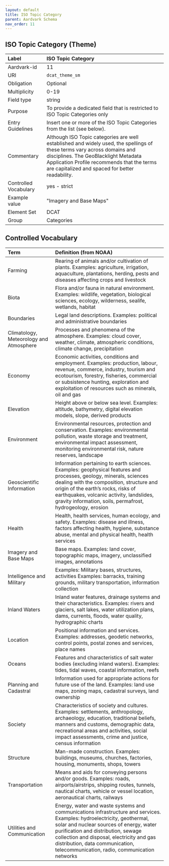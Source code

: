 ```yaml
---
layout: default
title: ISO Topic Category
parent: Aardvark Schema
nav_order: 11
---
```


## ISO Topic Category (Theme)

| Label                 | ISO Topic Category      |
|:----------------------|:------------------------|
| Aardvark-id           | 11                      |
| URI                   | `dcat_theme_sm`         |
| Obligation            | Optional                |
| Multiplicity          | 0-19                    |
| Field type            | string                  |
| Purpose               | To provide a dedicated field that is restricted to ISO Topic Categories only |
| Entry Guidelines      | Insert one or more of the ISO Topic Categories from the list (see below). |
| Commentary            | Although ISO Topic categories are well established and widely used, the spellings of these terms vary across domains and disciplines. The GeoBlacklight Metadata Application Profile recommends that the terms are capitalized and spaced for better readability. |
| Controlled Vocabulary | yes - strict            |
| Example value         | "Imagery and Base Maps" |
| Element Set           | DCAT                    |
| Group                 | Categories              |

## Controlled Vocabulary

| Term                | Definition (from NOAA) |
|:--------------------|:---------------------- |
| Farming             | Rearing of animals and/or cultivation of plants. Examples: agriculture, irrigation, aquaculture, plantations, herding, pests and diseases affecting crops and livestock |
| Biota               | Flora and/or fauna in natural environment. Examples: wildlife, vegetation, biological sciences, ecology, wilderness, sealife, wetlands, habitat |
| Boundaries          | Legal land descriptions. Examples: political and administrative boundaries |
| Climatology, Meteorology and Atmosphere | Processes and phenomena of the atmosphere. Examples: cloud cover, weather, climate, atmospheric conditions, climate change, precipitation |
| Economy             | Economic activities, conditions and employment. Examples: production, labour, revenue, commerce, industry, tourism and ecotourism, forestry, fisheries, commercial or subsistence hunting, exploration and exploitation of resources such as minerals, oil and gas |
| Elevation           | Height above or below sea level. Examples: altitude, bathymetry, digital elevation models, slope, derived products |
| Environment         | Environmental resources, protection and conservation. Examples: environmental pollution, waste storage and treatment, environmental impact assessment, monitoring environmental risk, nature reserves, landscape |
| Geoscientific Information | Information pertaining to earth sciences. Examples: geophysical features and processes, geology, minerals, sciences dealing with the composition, structure and origin of the earth’s rocks, risks of earthquakes, volcanic activity, landslides, gravity information, soils, permafrost, hydrogeology, erosion |
| Health              | Health, health services, human ecology, and safety. Examples: disease and illness, factors affecting health, hygiene, substance abuse, mental and physical health, health services |
| Imagery and Base Maps | Base maps. Examples: land cover, topographic maps, imagery, unclassified images, annotations |
| Intelligence and Military | Examples: Military bases, structures, activities Examples: barracks, training grounds, military transportation, information collection  |
| Inland Waters       | Inland water features, drainage systems and their characteristics. Examples: rivers and glaciers, salt lakes, water utilization plans, dams, currents, floods, water quality, hydrographic charts |
| Location            | Positional information and services. Examples: addresses, geodetic networks, control points, postal zones and services, place names |
| Oceans              | Features and characteristics of salt water bodies (excluding inland waters). Examples: tides, tidal waves, coastal information, reefs |
| Planning and Cadastral | Information used for appropriate actions for future use of the land. Examples: land use maps, zoning maps, cadastral surveys, land ownership |
| Society             | Characteristics of society and cultures. Examples: settlements, anthropology, archaeology, education, traditional beliefs, manners and customs, demographic data, recreational areas and activities, social impact assessments, crime and justice, census information |
| Structure           | Man-made construction. Examples: buildings, museums, churches, factories, housing, monuments, shops, towers |
| Transportation      | Means and aids for conveying persons and/or goods. Examples: roads, airports/airstrips, shipping routes, tunnels, nautical charts, vehicle or vessel location, aeronautical charts, railways |
| Utilities and Communication | Energy, water and waste systems and communications infrastructure and services. Examples: hydroelectricity, geothermal, solar and nuclear sources of energy, water purification and distribution, sewage collection and disposal, electricity and gas distribution, data communication, telecommunication, radio, communication networks |
